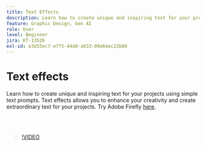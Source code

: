 ```yaml
---
title: Text Effects
description: Learn how to create unique and inspiring text for your projects using simple text prompts
feature: Graphic Design, Gen AI
role: User
level: Beginner
jira: KT-13526
exl-id: e3d55ec7-e7f5-44dd-a633-09e64ec23b60
---
```

# Text effects

Learn how to create unique and inspiring text for your projects using simple text prompts. Text effects allows you to enhance your creativity and create extraordinary text for your projects. Try Adobe Firefly [here](https://firefly.adobe.com/).

<br>&nbsp;

>[!VIDEO](https://video.tv.adobe.com/v/3420829?quality=12&learn=on&hidetitle=true)
